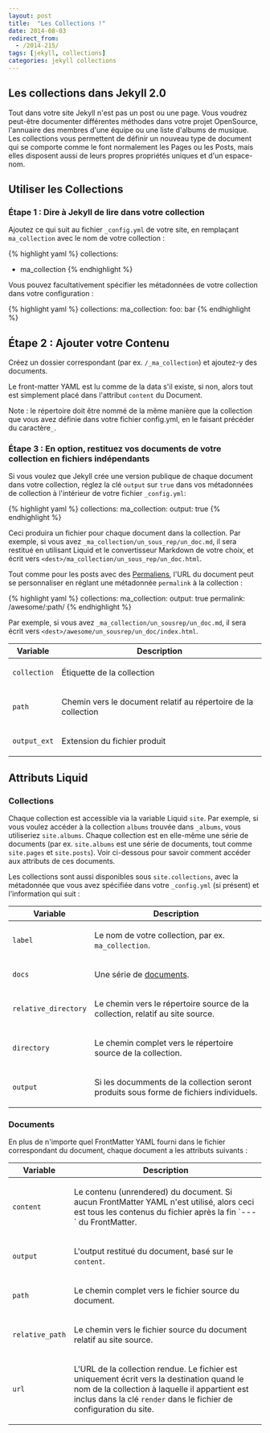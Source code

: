 ```yaml
---
layout: post
title:  "Les Collections !"
date: 2014-08-03
redirect_from:
  - /2014-215/
tags: [jekyll, collections]
categories: jekyll collections
---
```


## Les collections dans Jekyll 2.0

Tout dans votre site Jekyll n'est pas un post ou une page. Vous voudrez peut-être documenter différentes méthodes dans votre projet OpenSource, l'annuaire des membres d'une équipe ou une liste d'albums de musique. 
Les collections vous permettent de définir un nouveau type de document qui se comporte comme le font normalement les Pages ou les Posts, mais elles disposent aussi de leurs propres propriétés uniques et d'un espace-nom.

## Utiliser les Collections 

### Étape 1 : Dire à Jekyll de lire dans votre collection

Ajoutez ce qui suit au fichier `_config.yml` de votre site, en remplaçant `ma_collection` avec le nom de votre collection :

{% highlight yaml %}
collections:
- ma_collection
{% endhighlight %}

Vous pouvez facultativement spécifier les métadonnées de votre collection dans votre configuration : 

{% highlight yaml %}
collections:
  ma_collection:
    foo: bar
{% endhighlight %} 

## Étape 2 : Ajouter votre Contenu

Créez un dossier correspondant (par ex. `/_ma_collection`) et ajoutez-y des documents.

Le front-matter YAML est lu comme de la data s'il existe, si non, alors tout est simplement placé dans l'attribut `content` du Document.

Note : le répertoire doit être nommé de la même manière que la collection que vous avez définie dans votre fichier config.yml, en le faisant précéder du caractère`_`.

### Étape 3 : En option, restituez vos documents de votre collection en fichiers indépendants


Si vous voulez que Jekyll crée une version publique de chaque document dans votre collection, réglez la clé `output` sur `true` dans vos métadonnées de collection à l'intérieur de votre fichier  `_config.yml`:

{% highlight yaml %}
collections:
  ma_collection:
    output: true
{% endhighlight %}

Ceci produira un fichier pour chaque document dans la collection.
Par exemple, si vous avez `_ma_collection/un_sous_rep/un_doc.md`,
il sera restitué en utilisant Liquid et le convertisseur Markdown de votre choix, et écrit vers `<dest>/ma_collection/un_sous_rep/un_doc.html`.



Tout comme pour les posts avec des [Permaliens](http://jekyllrb.com/docs/permalinks/), l'URL du document peut se personnaliser en réglant une métadonnée `permalink` à la collection :

{% highlight yaml %}
collections:
  ma_collection:
    output: true
    permalink: /awesome/:path/
{% endhighlight %}

Par exemple, si vous avez `_ma_collection/un_sousrep/un_doc.md`, il sera écrit vers `<dest>/awesome/un_sousrep/un_doc/index.html`.

<div class="mobile-side-scroller">
<table>
  <thead>
    <tr>
      <th>Variable</th>
      <th>Description</th>
    </tr>
  </thead>
  <tbody>
    <tr>
      <td>
        <p><code>collection</code></p>
      </td>
      <td>
        <p>Étiquette de la collection</p>
      </td>
    </tr>
    <tr>
      <td>
        <p><code>path</code></p>
      </td>
      <td>
        <p>Chemin vers le document relatif au répertoire de la collection</p>
      </td>
    </tr>
    <tr>
      <td>
        <p><code>output_ext</code></p>
      </td>
      <td>
        <p>Extension du fichier produit</p>
      </td>
    </tr>
  </tbody>
</table>
</div>

## Attributs Liquid

### Collections

Chaque collection est accessible via la variable Liquid `site`. Par exemple, si vous voulez accéder à la collection `albums` trouvée dans `_albums`, vous utiliseriez `site.albums`. Chaque collection est en elle-même une série de documents (par ex. `site.albums` est une série de documents, tout comme `site.pages` et `site.posts`). Voir ci-dessous pour savoir comment accéder aux attributs de ces documents.

Les collections sont aussi disponibles sous `site.collections`, avec la métadonnée que vous avez spécifiée dans votre `_config.yml` (si présent) et l'information qui suit : 

<div class="mobile-side-scroller">
<table>
  <thead>
    <tr>
      <th>Variable</th>
      <th>Description</th>
    </tr>
  </thead>
  <tbody>
    <tr>
      <td>
        <p><code>label</code></p>
      </td>
      <td>
        <p>
          Le nom de votre collection, par ex. <code>ma_collection</code>.
        </p>
      </td>
    </tr>
    <tr>
      <td>
        <p><code>docs</code></p>
      </td>
      <td>
        <p>
          Une série de <a href="#documents">documents</a>.
        </p>
      </td>
    </tr>
    <tr>
      <td>
        <p><code>relative_directory</code></p>
      </td>
      <td>
        <p>
          Le chemin vers le répertoire source de la collection, relatif au site source.
        </p>
      </td>
    </tr>
    <tr>
      <td>
        <p><code>directory</code></p>
      </td>
      <td>
        <p>
          Le chemin complet vers le répertoire source de la collection.
        </p>
      </td>
    </tr>
    <tr>
      <td>
        <p><code>output</code></p>
      </td>
      <td>
        <p>
          Si les documments de la collection seront produits sous forme de fichiers individuels.
        </p>
      </td>
    </tr>
  </tbody>
</table>
</div>


### Documents

En plus de n'importe quel FrontMatter YAML fourni dans le fichier correspondant du document, chaque document a les attributs suivants : 

<div class="mobile-side-scroller">
<table>
  <thead>
    <tr>
      <th>Variable</th>
      <th>Description</th>
    </tr>
  </thead>
  <tbody>
    <tr>
      <td>
        <p><code>content</code></p>
      </td>
      <td>
        <p>
          Le contenu (unrendered) du document. Si aucun FrontMatter YAML n'est utilisé, alors ceci est tous les contenus du fichier après la fin `---` du FrontMatter.
        </p>
      </td>
    </tr>
    <tr>
      <td>
        <p><code>output</code></p>
      </td>
      <td>
        <p>
          L'output restitué du document, basé sur le  <code>content</code>.
        </p>
      </td>
    </tr>
    <tr>
      <td>
        <p><code>path</code></p>
      </td>
      <td>
        <p>
          Le chemin complet vers le fichier source du document.
        </p>
      </td>
    </tr>
    <tr>
      <td>
        <p><code>relative_path</code></p>
      </td>
      <td>
        <p>
          Le chemin vers le fichier source du document relatif au site source.
        </p>
      </td>
    </tr>
    <tr>
      <td>
        <p><code>url</code></p>
      </td>
      <td>
        <p>
          L'URL de la collection rendue. Le fichier est uniquement écrit vers la destination quand le nom de la collection à laquelle il appartient est inclus dans la clé <code>render</code> dans le fichier de configuration du site.
        </p>
      </td>
    </tr>
  </tbody>
</table>
</div>





